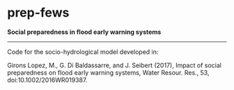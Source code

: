 # prep-fews
**Social preparedness in flood early warning systems**

---

Code for the socio-hydrological model developed in:

Girons Lopez, M., G. Di Baldassarre, and J. Seibert (2017), Impact of social preparedness on flood early warning systems, Water Resour. Res., 53, doi:10.1002/2016WR019387.
